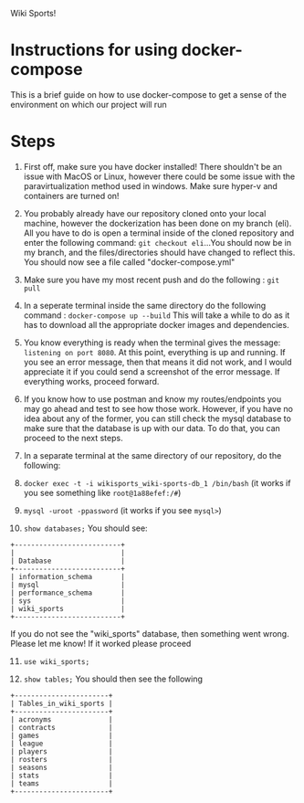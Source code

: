 Wiki Sports!
# Instructions for using docker-compose

This is a brief guide on how to use docker-compose to get a sense of the environment on which our project will run

# Steps
1. First off, make sure you have docker installed! There shouldn't be an issue with MacOS or Linux, however there could be some issue with the paravirtualization method used in windows. Make sure hyper-v and containers are turned on!

2. You probably already have our repository cloned onto your local machine, however the dockerization has been done on my branch (eli). All you have to do is open a terminal inside of the cloned repository and enter the following command: `git checkout eli`...You should now be in my branch, and the files/directories should have changed to reflect this. You should now see a file called "docker-compose.yml"

3. Make sure you have my most recent push and do the following : `git pull`

4. In a seperate terminal inside the same directory do the following command : `docker-compose up --build` This will take a while to do as it has to download all the appropriate docker images and dependencies.

5. You know everything is ready when the terminal gives the message: `listening on port 8080`. At this point, everything is up and running. If you see an error message, then that means it did not work, and I would appreciate it if you could send a screenshot of the error message. If everything works, proceed forward.

6. If you know how to use postman and know my routes/endpoints you may go ahead and test to see how those work. However, if you have no idea about any of the former, you can still check the mysql database to make sure that the database is up with our data. To do that, you can proceed to the next steps.

7. In a separate terminal at the same directory of our repository, do the following:

8. `docker exec -t -i wikisports_wiki-sports-db_1 /bin/bash` (it works if you see something like `root@1a88efef:/#`)

9. `mysql -uroot -ppassword`  (it works if you see `mysql>`)

10. `show databases;` You should see:
```
+--------------------------+
|                          |
| Database                 |
+--------------------------+
| information_schema       |
| mysql                    |
| performance_schema       |
| sys                      |
| wiki_sports              |
+--------------------------+
```
If you do not see the "wiki_sports" database, then something went wrong. Please let me know! If it worked please proceed


11. `use wiki_sports;`


12. `show tables;`
You should then see the following
```
+-----------------------+
| Tables_in_wiki_sports |
+-----------------------+
| acronyms              |
| contracts             |
| games                 |
| league                |
| players               |
| rosters               |
| seasons               |
| stats                 |
| teams                 |
+-----------------------+

```
